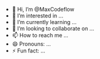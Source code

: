 - 👋 Hi, I’m @MaxCodeflow
- 👀 I’m interested in ...
- 🌱 I’m currently learning ...
- 💞️ I’m looking to collaborate on ...
- 📫 How to reach me ...
- 😄 Pronouns: ...
- ⚡ Fun fact: ...

<!---
MaxCodeflow/MaxCodeflow is a ✨ special ✨ repository because its `README.md` (this file) appears on your GitHub profile.
You can click the Preview link to take a look at your changes.
--->
